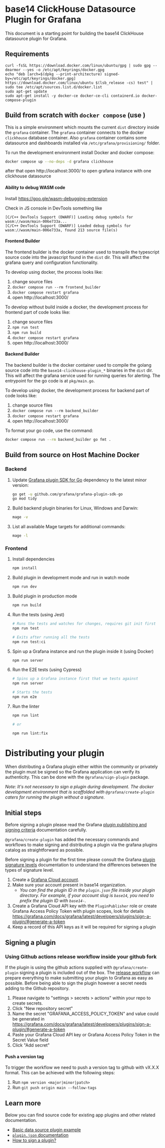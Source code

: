 # base14 ClickHouse Datasource Plugin for Grafana

This document is a starting point for building the base14 ClickHouse datasource plugin for Grafana.

## Requirements
```
curl -fsSL https://download.docker.com/linux/ubuntu/gpg | sudo gpg --dearmor --yes -o /etc/apt/keyrings/docker.gpg
echo "deb [arch=$(dpkg --print-architecture) signed-by=/etc/apt/keyrings/docker.gpg] https://download.docker.com/linux/ubuntu $(lsb_release -cs) test" | sudo tee /etc/apt/sources.list.d/docker.list
sudo apt-get update
sudo apt-get install -y docker-ce docker-ce-cli containerd.io docker-compose-plugin 
```

## Build from scratch with `docker compose` (use )
This is a simple environment which mounts the current `dist` directory inside the `grafana` container. The `grafana` container connects to the docker `clickhouse` database container.
Also `grafana` container contains some datasource and dashboards installed via `/etc/grafana/provisioning/` folder.

To run the development environment install Docker and docker compose:
```sh
docker compose up --no-deps -d grafana clickhouse
```
after that open http://localhost:3000/ to open grafana instance with one clickhouse datasource

#### Ability to debug WASM code

Install https://goo.gle/wasm-debugging-extension

Check in JS console in DevTools something like
```
[C/C++ DevTools Support (DWARF)] Loading debug symbols for wasm://wasm/main-006e733a...
[C/C++ DevTools Support (DWARF)] Loaded debug symbols for wasm://wasm/main-006e733a, found 213 source file(s)
```

#### Frontend Builder

The frontend builder is the docker container used to transpile the typescript source code into the javascript found in the `dist` dir. This will affect the grafana query and configuration functionality.

To develop using docker, the process looks like:
1. change source files
2. `docker compose run --rm frontend_builder`
3. `docker compose restart grafana`
4. open http://localhost:3000/

To develop without build inside a docker, the development process for frontend part of code looks like:
1. change source files
2. `npm run test`
3. `npm run build`
4. `docker compose restart grafana`
5. open http://localhost:3000/

#### Backend Builder

The backend builder is the docker container used to compile the golang source code into the `base14-clickhouse-plugin_*` binaries in the `dist` dir. This will affect the grafana service used for running queries for alerting. The entrypoint for the go code is at `pkg/main.go`.

To develop using docker, the development process for backend part of code looks like:
1. change source files
2. `docker compose run --rm backend_builder`
3. `docker compose restart grafana`
4. open http://localhost:3000/

To format your go code, use the command:
```sh
docker compose run --rm backend_builder go fmt .
```

## Build from source on Host Machine  Docker

### Backend

1. Update [Grafana plugin SDK for Go](https://grafana.com/docs/grafana/latest/developers/plugins/backend/grafana-plugin-sdk-for-go/) dependency to the latest minor version:

   ```bash
   go get -u github.com/grafana/grafana-plugin-sdk-go
   go mod tidy
   ```

2. Build backend plugin binaries for Linux, Windows and Darwin:

   ```bash
   mage -v
   ```

3. List all available Mage targets for additional commands:

   ```bash
   mage -l
   ```
### Frontend

1. Install dependencies

   ```bash
   npm install
   ```

2. Build plugin in development mode and run in watch mode

   ```bash
   npm run dev
   ```

3. Build plugin in production mode

   ```bash
   npm run build
   ```

4. Run the tests (using Jest)

   ```bash
   # Runs the tests and watches for changes, requires git init first
   npm run test

   # Exits after running all the tests
   npm run test:ci
   ```

5. Spin up a Grafana instance and run the plugin inside it (using Docker)

   ```bash
   npm run server
   ```

6. Run the E2E tests (using Cypress)

   ```bash
   # Spins up a Grafana instance first that we tests against
   npm run server

   # Starts the tests
   npm run e2e
   ```

7. Run the linter

   ```bash
   npm run lint

   # or

   npm run lint:fix
   ```


# Distributing your plugin

When distributing a Grafana plugin either within the community or privately the plugin must be signed so the Grafana application can verify its authenticity. This can be done with the `@grafana/sign-plugin` package.

_Note: It's not necessary to sign a plugin during development. The docker development environment that is scaffolded with `@grafana/create-plugin` caters for running the plugin without a signature._

## Initial steps

Before signing a plugin please read the Grafana [plugin publishing and signing criteria](https://grafana.com/docs/grafana/latest/developers/plugins/publishing-and-signing-criteria/) documentation carefully.

`@grafana/create-plugin` has added the necessary commands and workflows to make signing and distributing a plugin via the grafana plugins catalog as straightforward as possible.

Before signing a plugin for the first time please consult the Grafana [plugin signature levels](https://grafana.com/docs/grafana/latest/developers/plugins/sign-a-plugin/#plugin-signature-levels) documentation to understand the differences between the types of signature level.

1. Create a [Grafana Cloud account](https://grafana.com/signup).
2. Make sure your account present in base14 organization.
   - _You can find the plugin ID in the `plugin.json` file inside your plugin directory. For example, if your account slug is `base14`, you need to prefix the plugin ID with `base14-`._
3. Create a Grafana Cloud API key with the `PluginPublisher` role or create Grafana Access Policy Token with plugin scopes, look for details https://grafana.com/docs/grafana/latest/developers/plugins/sign-a-plugin/#generate-a-token
4. Keep a record of this API keys as it will be required for signing a plugin

## Signing a plugin

### Using Github actions release workflow inside your github fork

If the plugin is using the github actions supplied with `@grafana/create-plugin` signing a plugin is included out of the box. The [release workflow](./.github/workflows/release.yml) can prepare everything to make submitting your plugin to Grafana as easy as possible. Before being able to sign the plugin however a secret needs adding to the Github repository.

1. Please navigate to "settings > secrets > actions" within your repo to create secrets.
2. Click "New repository secret"
3. Name the secret "GRAFANA_ACCESS_POLICY_TOKEN" and value could be generated in https://grafana.com/docs/grafana/latest/developers/plugins/sign-a-plugin/#generate-a-token
4. Paste your Grafana Cloud API key or Grafana Access Policy Token in the Secret Value field
5. Click "Add secret"

#### Push a version tag

To trigger the workflow we need to push a version tag to github with vX.X.X format. This can be achieved with the following steps:

1. Run `npm version <major|minor|patch>`
2. Run `git push origin main --follow-tags`


## Learn more

Below you can find source code for existing app plugins and other related documentation.

- [Basic data source plugin example](https://github.com/grafana/grafana-plugin-examples/tree/master/examples/datasource-basic#readme)
- [`plugin.json` documentation](https://grafana.com/developers/plugin-tools/reference-plugin-json)
- [How to sign a plugin?](https://grafana.com/docs/grafana/latest/developers/plugins/sign-a-plugin/)
